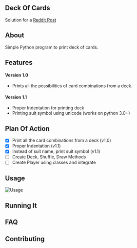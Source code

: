## Deck Of Cards
Solution for a [Reddit Post](https://www.reddit.com/r/beginnerprojects/comments/45fmoa/print_a_deck_of_cards)

## About
Simple Python program to print deck of cards.

## Features

#### Version 1.0
* Prints all the possibilities of card combinations from a deck.
#### Version 1.1
* Proper Indentation for printing deck
* Printing suit symbol using unicode (works on python 3.0+)


## Plan Of Action
* [x] Print all the card combinations from a deck (v1.0)
* [x] Proper Indentation (v1.1)
* [x] Instead of suit name, print suit symbol (v1.1)
* [ ] Create Deck, Shuffle, Draw Methods
* [ ] Create Player using classes and integrate

## Usage
![Usage](https://github.com/siddeshshewde/Projects/blob/master/Deck%20Of%20Cards%20(Python)/assets/deck_of_cards_usage.GIF)

## Running It

## FAQ

## Contributing
